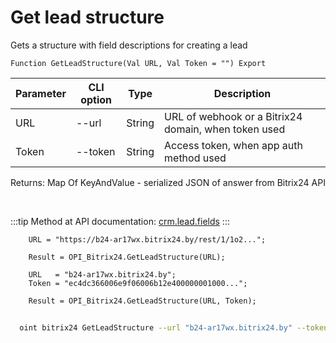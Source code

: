 ﻿---
sidebar_position: 6
---

# Get lead structure
 Gets a structure with field descriptions for creating a lead



`Function GetLeadStructure(Val URL, Val Token = "") Export`

  | Parameter | CLI option | Type | Description |
  |-|-|-|-|
  | URL | --url | String | URL of webhook or a Bitrix24 domain, when token used |
  | Token | --token | String | Access token, when app auth method used |

  
  Returns:  Map Of KeyAndValue - serialized JSON of answer from Bitrix24 API

<br/>

:::tip
Method at API documentation: [crm.lead.fields](https://dev.1c-bitrix.ru/rest_help/crm/leads/crm_lead_fields.php)
:::
<br/>


```bsl title="Code example"
    URL = "https://b24-ar17wx.bitrix24.by/rest/1/1o2...";

    Result = OPI_Bitrix24.GetLeadStructure(URL);

    URL   = "b24-ar17wx.bitrix24.by";
    Token = "ec4dc366006e9f06006b12e400000001000...";

    Result = OPI_Bitrix24.GetLeadStructure(URL, Token);
```



```sh title="CLI command example"
    
  oint bitrix24 GetLeadStructure --url "b24-ar17wx.bitrix24.by" --token "ec4dc366006e9f06006b12e400000001000..."

```

```json title="Result"

```
